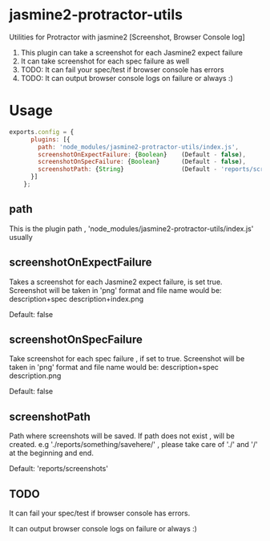# jasmine2-protractor-utils
Utilities for Protractor with jasmine2 [Screenshot, Browser Console log]

1. This plugin can take a screenshot for each Jasmine2 expect failure
2. It can take screenshot for each spec failure as well
3. TODO: It can fail your spec/test if browser console has errors
4. TODO: It can output browser console logs on failure or always :)

# Usage

```js
exports.config = {
      plugins: [{
        path: 'node_modules/jasmine2-protractor-utils/index.js',
        screenshotOnExpectFailure: {Boolean}    (Default - false),
        screenshotOnSpecFailure: {Boolean}      (Default - false),
        screenshotPath: {String}                (Default - 'reports/screenshots')
      }]
    };
```

## path

 This is the plugin path , 'node_modules/jasmine2-protractor-utils/index.js' usually


## screenshotOnExpectFailure

 Takes a screenshot for each Jasmine2 expect failure, is set true.
 Screenshot will be taken in 'png' format and file name would be: description+spec description+index.png

 Default: false


## screenshotOnSpecFailure

 Take screenshot for each spec failure , if set to true.
 Screenshot will be taken in 'png' format and file name would be: description+spec description.png

 Default: false


## screenshotPath

 Path where screenshots will be saved. If path does not exist , will be created.
 e.g './reports/something/savehere/' , please take care of './' and '/' at the beginning and end.

 Default: 'reports/screenshots'


## TODO
It can fail your spec/test if browser console has errors.

It can output browser console logs on failure or always :)